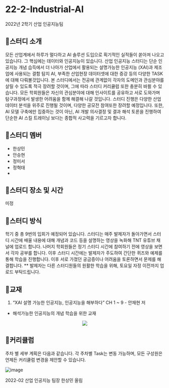# 22-2-Industrial-AI
2022년 2학기 산업 인공지능팀

## 🔔스터디 소개
모든 산업계에서 하루가 멀다하고 AI 솔루션 도입으로 획기적인 실적들이 쏟아져 나오고 있습니다. 그 핵심에는 데이터와 인공지능이 있습니다. 산업 인공지능 스터디는 단순 인공지능 개념 습득에서 더 나아가 산업에서 활용되는 설명가능한 인공지능 (XAI)과 제조업에 사용되는 결함 탐지 AI, 부족한 산업현장 데이터셋에 대한 증강 등의 다양한 TASK에 대해 다뤄볼것입니다. 
본 스터디에서는 전공에 관계없이 각자의 도메인과 관심분야를 살릴 수 있도록 적극 장려할 것이며, 그에 따라 스터디 커리큘럼 또한 충분히 바뀔 수 있습니다. 모든 학회원들은 자신의 관심분야에 대해 인사이트를 공유하고 서로 도와가며 탐구과정에서 발생한 어려움을 함께 해결해 나갈 것입니다.
스터디 진행은 다양한 산업 데이터 분석을 위주로 진행될 것이며, 다양한 공모전 참여또한 장려할 예정입니다. 또한, AI 모델 구축에만 집중하는 것이 아닌, AI 개발 의사결정 및 결과 해석 토론을 진행하여 단순한 AI 스킬 트레이닝 보다는 종합적 사고력을 기르고자 합니다. 


## 🔔스터디 멤버
* 한상민
* 안승현
* 정미서
* 정혁태
* 

## 🔔스터디 장소 및 시간
미정


## 🔔스터디 방식
학기 중 총 9번의 입회가 예정되어 있습니다.
스터디는 매주 발제자가 돌아가면서 스터디 시간에 배울 내용에 대해 개념과 코드 등을 설명하는 영상을 녹화해 TNT 유튜브 채널에 업로드 합니다. 나머지 학회원들은 정기 스터디 시간에 참여하기 전에 영상을 보면서 각자 공부를 합니다. 이후 스터디 시간에는 발제자가 주도하여 간단한 퀴즈와 예제를 통해 학습을 진행합니다. 이후 서로 가졌던 궁금증이나 어려움을 토론하면서 문제를 해결합니다.
 ** 발제자는 다른 스터디원들의 원활한 학습을 위해, 토요일 자정 이전까지 업로드 부탁드립니다.


## 🔔교재
1. “XAI 설명 가능한 인공지능, 인공지능을 해부하다” CH 1 ~ 9 - 안재현 저
- 해석가능한 인공지능의 개념 학습을 위한 교재
<p align="center"><img src="https://user-images.githubusercontent.com/76507990/155906079-e4da8433-3bbe-42c5-891a-506b3f502c02.png"></p>


## 🔔커리큘럼
주차 별 세부 계획은 다음과 같습니다. 각 주차별 Task는 변동 가능하며, 모든 구성원은 언제든 커리큘럼 변경을 제안할 수 있습니다.

![image](https://user-images.githubusercontent.com/75237893/187481588-af93a2c1-cabf-408d-8ec2-42dbac9c6b46.png)


2022-02 산업 인공지능 팀장 한상민 올림

